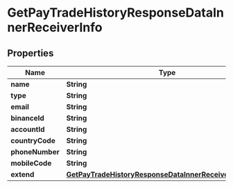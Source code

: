 

# GetPayTradeHistoryResponseDataInnerReceiverInfo


## Properties

| Name | Type | Description | Notes |
|------------ | ------------- | ------------- | -------------|
|**name** | **String** |  |  [optional] |
|**type** | **String** |  |  [optional] |
|**email** | **String** |  |  [optional] |
|**binanceId** | **String** |  |  [optional] |
|**accountId** | **String** |  |  [optional] |
|**countryCode** | **String** |  |  [optional] |
|**phoneNumber** | **String** |  |  [optional] |
|**mobileCode** | **String** |  |  [optional] |
|**extend** | [**GetPayTradeHistoryResponseDataInnerReceiverInfoExtend**](GetPayTradeHistoryResponseDataInnerReceiverInfoExtend.md) |  |  [optional] |



